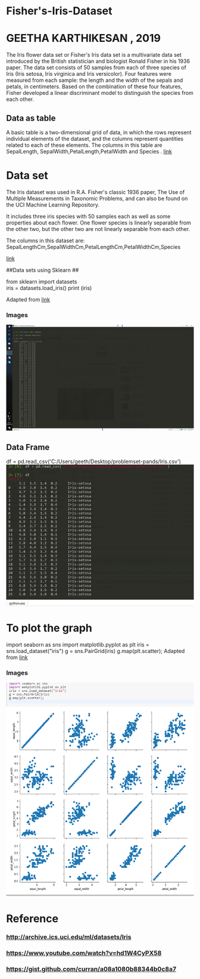 # Fisher's-Iris-Dataset
# GEETHA KARTHIKESAN , 2019
The Iris flower data set or
Fisher's Iris data set is a multivariate data set 
introduced by the British statistician and biologist Ronald Fisher in his 1936 paper.
The data set consists of 50 samples from each of three species of Iris (Iris setosa, Iris virginica and Iris versicolor). Four features were measured from each sample: the length and the width of the sepals and petals, in centimeters.
Based on the combination of these four features, Fisher developed a linear discriminant model to distinguish the species from each other.

## Data as table  ##

   A basic table is a two-dimensional grid of data, 
in which the rows represent individual elements of the dataset,
and the columns represent quantities related to each of these elements.
The columns in this table are SepalLength, SepalWidth,PetalLength,PetalWidth and Species .
[link](https://github.com/geetharamson/Fisher-s-Iris-Dataset/blob/master/iris.csv)


# Data set #
The Iris dataset was used in R.A. Fisher's classic 1936 paper, The Use of Multiple Measurements in Taxonomic Problems, and can also be found on the UCI Machine Learning Repository.

It includes three iris species with 50 samples each as well as some properties about each flower. One flower species is linearly separable from the other two, but the other two are not linearly separable from each other.

The columns in this dataset are:
SepalLengthCm,SepalWidthCm,PetalLengthCm,PetalWidthCm,Species

[link](https://github.com/geetharamson/Fisher-s-Iris-Dataset/blob/master/iris%20series.JPG)

##Data sets using Sklearn ##  

 from sklearn import datasets  
 iris = datasets.load_iris()
 print (iris)
    
Adapted from [link](https://scikit-learn.org/stable/tutorial/basic/tutorial.html)
### Images ###
![alt text]( https://github.com/geetharamson/Fisher-s-Iris-Dataset/blob/master/iris%20array.jpg)
## Data Frame ## 
df = pd.read_csv('C:/Users/geeth/Desktop/problemset-pands/Iris.csv')
![alt text](https://github.com/geetharamson/Fisher-s-Iris-Dataset/blob/master/df.JPG)


# To plot the graph 
import seaborn as sns
import matplotlib.pyplot as plt
iris = sns.load_dataset("iris")
g = sns.PairGrid(iris)
g.map(plt.scatter);
Adapted from 
[ link](http://seaborn.pydata.org)
### Images
![alt text](https://github.com/geetharamson/Fisher-s-Iris-Dataset/blob/master/Iris%20graph1.PNG)



# Reference 
### http://archive.ics.uci.edu/ml/datasets/Iris
### https://www.youtube.com/watch?v=hd1W4CyPX58
### https://gist.github.com/curran/a08a1080b88344b0c8a7
